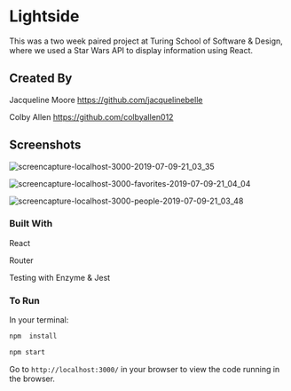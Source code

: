 # Lightside

This was a two week paired project at Turing School of Software & Design, where we used a Star Wars API to display information using React.

## Created By

Jacqueline Moore https://github.com/jacquelinebelle

Colby Allen https://github.com/colbyallen012

## Screenshots

![screencapture-localhost-3000-2019-07-09-21_03_35](https://user-images.githubusercontent.com/43159025/60937299-2668c680-a28d-11e9-9ac4-cc2f60f944be.png)

![screencapture-localhost-3000-favorites-2019-07-09-21_04_04](https://user-images.githubusercontent.com/43159025/60937315-341e4c00-a28d-11e9-9361-9acc1e23499f.png)


![screencapture-localhost-3000-people-2019-07-09-21_03_48](https://user-images.githubusercontent.com/43159025/60937350-531cde00-a28d-11e9-8c7b-17bf18c900d2.png)

### Built With

React

Router

Testing with Enzyme & Jest

### To Run
In your terminal:

```bash
npm  install
```

```bash
npm start
```

Go to `http://localhost:3000/` in your browser to view the code running in the browser.
